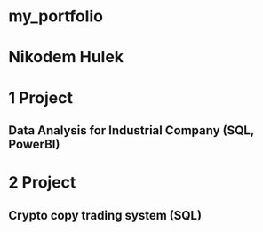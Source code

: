 # my_portfolio
# **Nikodem Hulek** 

# 1 Project
## Data Analysis for Industrial Company (SQL, PowerBI)

# 2 Project
## Crypto copy trading system (SQL)
